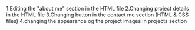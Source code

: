 1.Editing the "about me" section in the HTML file
2.Changing project details in the HTML file
3.Changing button in the contact me section (HTML & CSS files)
4.changing the appearance og the project images in projects section